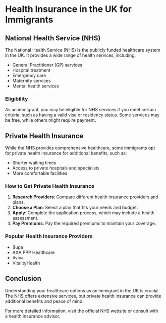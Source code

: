 # Health Insurance in the UK for Immigrants

## National Health Service (NHS)
The National Health Service (NHS) is the publicly funded healthcare system in the UK. It provides a wide range of health services, including:

- General Practitioner (GP) services
- Hospital treatment
- Emergency care
- Maternity services
- Mental health services

### Eligibility
As an immigrant, you may be eligible for NHS services if you meet certain criteria, such as having a valid visa or residency status. Some services may be free, while others might require payment.

## Private Health Insurance
While the NHS provides comprehensive healthcare, some immigrants opt for private health insurance for additional benefits, such as:

- Shorter waiting times
- Access to private hospitals and specialists
- More comfortable facilities

### How to Get Private Health Insurance
1. **Research Providers**: Compare different health insurance providers and plans.
2. **Choose a Plan**: Select a plan that fits your needs and budget.
3. **Apply**: Complete the application process, which may include a health assessment.
4. **Pay Premiums**: Pay the required premiums to maintain your coverage.

### Popular Health Insurance Providers
- Bupa
- AXA PPP Healthcare
- Aviva
- VitalityHealth

## Conclusion
Understanding your healthcare options as an immigrant in the UK is crucial. The NHS offers extensive services, but private health insurance can provide additional benefits and peace of mind.

For more detailed information, visit the official NHS website or consult with a health insurance advisor.